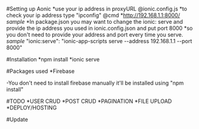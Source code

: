 #Setting up Aonic
  *use your ip address in proxyURL @ionic.config.js
    *to check your ip address type "ipconfig" @cmd
    *http://192.168.1.1:8000/ *sample*
  *In package.json you may want to change the ionic: serve and provide the ip address you used in ionic.config.json and put port 8000
    *so you don't need to provide your address and port every time you serve.
      *sample* "ionic:serve": "ionic-app-scripts serve --address 192.168.1.1 --port  8000"
  



#Installation
  *npm install
  *ionic serve


#Packages used
  *Firebase


-You don't need to install firebase manually it'll be installed using "npm install"

#TODO
  *USER CRUD
  *POST CRUD
  *PAGINATION
  *FILE UPLOAD
  *DEPLOY/HOSTING

#Update